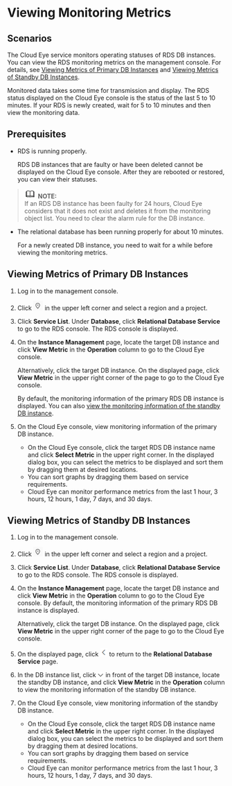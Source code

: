 # Viewing Monitoring Metrics<a name="rds_pg_06_0003"></a>

## Scenarios<a name="rds_06_0003_section6512256311344"></a>

The Cloud Eye service monitors operating statuses of RDS DB instances. You can view the RDS monitoring metrics on the management console. For details, see  [Viewing Metrics of Primary DB Instances](#rds_06_0003_section3645894911344)  and  [Viewing Metrics of Standby DB Instances](#rds_06_0003_section1479519207209).

Monitored data takes some time for transmission and display. The RDS status displayed on the Cloud Eye console is the status of the last 5 to 10 minutes. If your RDS is newly created, wait for 5 to 10 minutes and then view the monitoring data.

## **Prerequisites**<a name="rds_06_0003_section5410804111344"></a>

-   RDS is running properly.

    RDS DB instances that are faulty or have been deleted cannot be displayed on the Cloud Eye console. After they are rebooted or restored, you can view their statuses.


>![](public_sys-resources/icon-note.gif) **NOTE:**   
>If an RDS DB instance has been faulty for 24 hours, Cloud Eye considers that it does not exist and deletes it from the monitoring object list. You need to clear the alarm rule for the DB instance.  

-   The relational database has been running properly for about 10 minutes.

    For a newly created DB instance, you need to wait for a while before viewing the monitoring metrics.


## Viewing Metrics of Primary DB Instances<a name="rds_06_0003_section3645894911344"></a>

1.  Log in to the management console.
2.  Click  ![](figures/region.png)  in the upper left corner and select a region and a project.
3.  Click  **Service List**. Under  **Database**, click  **Relational Database Service**  to go to the RDS console. The RDS console is displayed.
4.  On the  **Instance Management**  page, locate the target DB instance and click  **View Metric**  in the  **Operation**  column to go to the Cloud Eye console.

    Alternatively, click the target DB instance. On the displayed page, click  **View Metric**  in the upper right corner of the page to go to the Cloud Eye console.

    By default, the monitoring information of the primary RDS DB instance is displayed. You can also  [view the monitoring information of the standby DB instance](#rds_06_0003_section1479519207209).

5.  On the Cloud Eye console, view monitoring information of the primary DB instance.
    -   On the Cloud Eye console, click the target RDS DB instance name and click  **Select Metric**  in the upper right corner. In the displayed dialog box, you can select the metrics to be displayed and sort them by dragging them at desired locations.
    -   You can sort graphs by dragging them based on service requirements.
    -   Cloud Eye can monitor performance metrics from the last 1 hour, 3 hours, 12 hours, 1 day, 7 days, and 30 days.


## Viewing Metrics of Standby DB Instances<a name="rds_06_0003_section1479519207209"></a>

1.  Log in to the management console.
2.  Click  ![](figures/region.png)  in the upper left corner and select a region and a project.
3.  Click  **Service List**. Under  **Database**, click  **Relational Database Service**  to go to the RDS console. The RDS console is displayed.
4.  On the  **Instance Management**  page, locate the target DB instance and click  **View Metric**  in the  **Operation**  column to go to the Cloud Eye console. By default, the monitoring information of the primary RDS DB instance is displayed.

    Alternatively, click the target DB instance. On the displayed page, click  **View Metric**  in the upper right corner of the page to go to the Cloud Eye console.

5.  On the displayed page, click  ![](figures/ces.png)  to return to the  **Relational Database Service**  page.
6.  In the DB instance list, click  ![](figures/expand.PNG)  in front of the target DB instance, locate the standby DB instance, and click  **View Metric**  in the  **Operation**  column to view the monitoring information of the standby DB instance.
7.  On the Cloud Eye console, view monitoring information of the standby DB instance.
    -   On the Cloud Eye console, click the target RDS DB instance name and click  **Select Metric**  in the upper right corner. In the displayed dialog box, you can select the metrics to be displayed and sort them by dragging them at desired locations.
    -   You can sort graphs by dragging them based on service requirements.
    -   Cloud Eye can monitor performance metrics from the last 1 hour, 3 hours, 12 hours, 1 day, 7 days, and 30 days.


